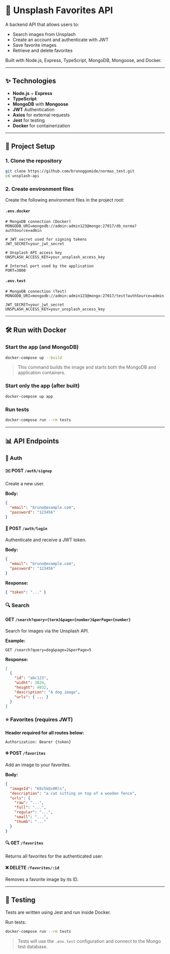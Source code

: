 # 📸 Unsplash Favorites API

A backend API that allows users to:

* Search images from Unsplash
* Create an account and authenticate with JWT
* Save favorite images
* Retrieve and delete favorites

Built with Node.js, Express, TypeScript, MongoDB, Mongoose, and Docker.

---

## ✨ Technologies

* **Node.js** + **Express**
* **TypeScript**
* **MongoDB** with **Mongoose**
* **JWT** Authentication
* **Axios** for external requests
* **Jest** for testing
* **Docker** for containerization

---

## 📂 Project Setup

### 1. Clone the repository

```bash
git clone https://github.com/brunoggomide/normas_test.git
cd unsplash-api
```

### 2. Create environment files

Create the following environment files in the project root:

#### `.env.docker`

```env
# MongoDB connection (Docker)
MONGODB_URI=mongodb://admin:admin123@mongo:27017/db_norma?authSource=admin

# JWT secret used for signing tokens
JWT_SECRET=your_jwt_secret

# Unsplash API access key
UNSPLASH_ACCESS_KEY=your_unsplash_access_key

# Internal port used by the application
PORT=3000
```

#### `.env.test`

```env
# MongoDB connection (Test)
MONGODB_URI=mongodb://admin:admin123@mongo:27017/test?authSource=admin

JWT_SECRET=your_jwt_secret
UNSPLASH_ACCESS_KEY=your_unsplash_access_key
```

---

## 🛠️ Run with Docker

### Start the app (and MongoDB)

```bash
docker-compose up --build
```

> This command builds the image and starts both the MongoDB and application containers.

### Start only the app (after built)

```bash
docker-compose up app
```

### Run tests

```bash
docker-compose run --rm tests
```

---

## 📊 API Endpoints

### 📅 Auth

#### ✉️ POST `/auth/signup`

Create a new user.

**Body:**

```json
{
  "email": "bruno@example.com",
  "password": "123456"
}
```

#### 🔐 POST `/auth/login`

Authenticate and receive a JWT token.

**Body:**

```json
{
  "email": "bruno@example.com",
  "password": "123456"
}
```

**Response:**

```json
{ "token": "..." }
```

### 🔍 Search

#### GET `/search?query={term}&page={number}&perPage={number}`

Search for images via the Unsplash API.

**Example:**

```
GET /search?query=dog&page=2&perPage=5
```

**Response:**

```json
[
  {
    "id": "abc123",
    "widht": 3024,
    "height": 4032,
    "description": "A dog image",
    "urls": { ... }
  }
]
```

### ⭐ Favorites (requires JWT)

**Header required for all routes below:**

```
Authorization: Bearer {token}
```

#### ➕ POST `/favorites`

Add an image to your favorites.

**Body:**

```json
{
  "imageId": "K0z5kQv0Rls",
  "description": "a cat sitting on top of a wooden fence",
  "urls": {
    "raw": "...",
    "full": "...",
    "regular": "...",
    "small": "...",
    "thumb": "..."
  }
}
```

#### 🔍 GET `/favorites`

Returns all favorites for the authenticated user.

#### ❌ DELETE `/favorites/:id`

Removes a favorite image by its ID.

---

## 🔧 Testing

Tests are written using Jest and run inside Docker.

Run tests:

```bash
docker-compose run --rm tests
```

> Tests will use the `.env.test` configuration and connect to the Mongo test database.